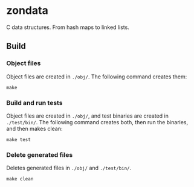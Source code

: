 # zondata
C data structures. From hash maps to linked lists.

## Build
### Object files

Object files are created in `./obj/`. The following command creates them:

```
make
```

### Build and run tests

Object files are created in `./obj/`, and test binaries are created in `./test/bin/`. The following command creates both, then run the binaries, and then makes clean:

```
make test
```

### Delete generated files

Deletes generated files in `./obj/` and `./test/bin/`.

```
make clean
```
